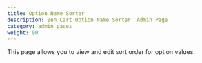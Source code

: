 ```yaml
---
title: Option Name Sorter 
description: Zen Cart Option Name Sorter  Admin Page 
category: admin_pages
weight: 90
---
```


This page allows you to view and edit sort order for option values.

